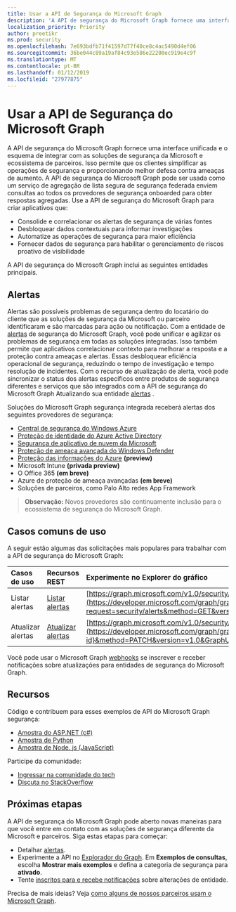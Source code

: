 ```yaml
---
title: Usar a API de Segurança do Microsoft Graph
description: 'A API de segurança do Microsoft Graph fornece uma interface unificada e o esquema de integrar com as soluções de segurança da Microsoft e ecossistema de parceiros. Isso permite que os clientes simplificar as operações de segurança e proporcionando melhor defesa contra ameaças de aumento. A API de segurança do Microsoft Graph pode ser usada como um serviço de agregação de lista segura de segurança federada enviem consultas ao todos os provedores de segurança onboarded para obter respostas agregadas. Use a API de segurança do Microsoft Graph para criar aplicativos que:'
localization_priority: Priority
author: preetikr
ms.prod: security
ms.openlocfilehash: 7e693bdfb71f41597d77f40ce8c4ac5490d4ef06
ms.sourcegitcommit: 36be044c89a19af84c93e586e22200ec919e4c9f
ms.translationtype: MT
ms.contentlocale: pt-BR
ms.lasthandoff: 01/12/2019
ms.locfileid: "27977875"
---
```

# <a name="use-the-microsoft-graph-security-api"></a>Usar a API de Segurança do Microsoft Graph

A API de segurança do Microsoft Graph fornece uma interface unificada e o esquema de integrar com as soluções de segurança da Microsoft e ecossistema de parceiros. Isso permite que os clientes simplificar as operações de segurança e proporcionando melhor defesa contra ameaças de aumento. A API de segurança do Microsoft Graph pode ser usada como um serviço de agregação de lista segura de segurança federada enviem consultas ao todos os provedores de segurança onboarded para obter respostas agregadas. Use a API de segurança do Microsoft Graph para criar aplicativos que:

- Consolide e correlacionar os alertas de segurança de várias fontes
- Desbloquear dados contextuais para informar investigações
- Automatize as operações de segurança para maior eficiência
- Fornecer dados de segurança para habilitar o gerenciamento de riscos proativo de visibilidade

A API de segurança do Microsoft Graph inclui as seguintes entidades principais.

## <a name="alerts"></a>Alertas

Alertas são possíveis problemas de segurança dentro do locatário do cliente que as soluções de segurança da Microsoft ou parceiro identificaram e são marcadas para ação ou notificação. Com a entidade de [alertas](alert.md) de segurança do Microsoft Graph, você pode unificar e agilizar os problemas de segurança em todas as soluções integradas. Isso também permite que aplicativos correlacionar contexto para melhorar a resposta e a proteção contra ameaças e alertas. Essas desbloquear eficiência operacional de segurança, reduzindo o tempo de investigação e tempo resolução de incidentes. Com o recurso de atualização de alerta, você pode sincronizar o status dos alertas específicos entre produtos de segurança diferentes e serviços que são integrados com a API de segurança do Microsoft Graph Atualizando sua entidade [alertas](alert.md) .

Soluções do Microsoft Graph segurança integrada receberá alertas dos seguintes provedores de segurança:

- [Central de segurança do Windows Azure](https://docs.microsoft.com/azure/security-center/security-center-alerts-type)
- [Proteção de identidade do Azure Active Directory](https://docs.microsoft.com/azure/active-directory/identity-protection/playbook)
- [Segurança de aplicativo de nuvem da Microsoft](https://docs.microsoft.com/cloud-app-security/monitor-alerts )
- [Proteção de ameaça avançada do Windows Defender](https://docs.microsoft.com/windows/security/threat-protection/windows-defender-atp/attack-simulations-windows-defender-advanced-threat-protection)
- [Proteção das informações do Azure](https://docs.microsoft.com/azure/information-protection/faqs#i-see-azure-information-protection-is-listed-as-a-security-provider-for-microsoft-graph-securityhow-does-this-work-and-what-alerts-will-i-receive) **(preview)**
- Microsoft Intune **(privada preview)**
- O Office 365 **(em breve)**
- Azure de proteção de ameaça avançadas **(em breve)**
- Soluções de parceiros, como Palo Alto redes App Framework

> **Observação:** Novos provedores são continuamente inclusão para o ecossistema de segurança do Microsoft Graph.

## <a name="common-use-cases"></a>Casos comuns de uso

A seguir estão algumas das solicitações mais populares para trabalhar com a API de segurança do Microsoft Graph:

| **Casos de uso**   | **Recursos REST** | **Experimente no Explorer do gráfico** |
|:---------------|:--------|:----------|
| Listar alertas | [Listar alertas](../api/alert-list.md) | [https://graph.microsoft.com/v1.0/security/alerts](https://developer.microsoft.com/graph/graph-explorer?request=security/alerts&method=GET&version=v1.0&GraphUrl=https://graph.microsoft.com) |
| Atualizar alertas | [Atualizar alertas](../api/alert-update.md) | [https://graph.microsoft.com/v1.0/security/alerts/{alert-id}](https://developer.microsoft.com/graph/graph-explorer?request=security/alerts/{alert-id}&method=PATCH&version=v1.0&GraphUrl=https://graph.microsoft.com) |

Você pode usar o Microsoft Graph [webhooks](/graph/webhooks) se inscrever e receber notificações sobre atualizações para entidades de segurança do Microsoft Graph.

## <a name="resources"></a>Recursos

Código e contribuem para esses exemplos de API do Microsoft Graph segurança:

- [Amostra do ASP.NET (c#)](https://github.com/microsoftgraph/aspnet-security-api-sample)
- [Amostra de Python](https://github.com/microsoftgraph/python-security-rest-sample)
- [Amostra de Node. js (JavaScript)](https://github.com/microsoftgraph/nodejs-security-sample)

Participe da comunidade:

- [Ingressar na comunidade do tech](https://aka.ms/graphsecuritycommunity)
- [Discuta no StackOverflow](https://stackoverflow.com/questions/tagged/microsoft-graph-security)

## <a name="next-steps"></a>Próximas etapas

A API de segurança do Microsoft Graph pode aberto novas maneiras para que você entre em contato com as soluções de segurança diferente da Microsoft e parceiros. Siga estas etapas para começar:

- Detalhar [alertas](alert.md).
- Experimente a API no [Explorador do Graph](https://developer.microsoft.com/graph/graph-explorer). Em **Exemplos de consultas**, escolha **Mostrar mais exemplos** e defina a categoria de segurança para **ativado**.
- Tente [inscritos para e recebe notificações](/graph/webhooks) sobre alterações de entidade.

Precisa de mais ideias? Veja [como alguns de nossos parceiros usam o Microsoft Graph](https://developer.microsoft.com/graph/graph/examples#partners).
